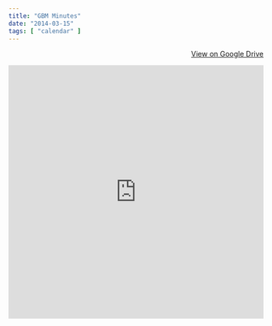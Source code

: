 ```yaml
---
title: "GBM Minutes"
date: "2014-03-15"
tags: [ "calendar" ]
---
```

<div align="right">
	<p><a href="https://drive.google.com/folderview?id=0B4ybQLDSBpx7RWtXRzlRMHp0Ulk&usp=drive_web" target="_blank" title="View document on Google Drive" class="btn btn-primary"><i class="glyphicon glyphicon-hdd"></i> View on Google Drive</a></p>
</div>
<iframe src="https://drive.google.com/embeddedfolderview?id=0B4ybQLDSBpx7RWtXRzlRMHp0Ulk#list" width="100%" height="500" frameborder="0"></iframe>


